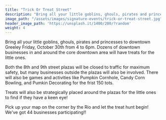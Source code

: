 ```yaml
---
title: "Trick Or Treat Street"
description: "Bring all your little goblins, ghouls, pirates and princesses to downtown Greeley Friday, October 30th from 4 to 6pm. Dozens of downtown businesses in and around the core downtown area will have treats for the little ones."
image_path: "/assets/images/signature-events/trick-or-treat-street.jpg"
header_image_path: 'https://unsplash.it/1400/200/?random'
weight: 4
---
```

Bring all your little goblins, ghouls, pirates and princesses to downtown Greeley Friday, October 30th from 4 to 6pm. Dozens of downtown businesses in and around the core downtown area will have treats for the little ones. 

Both the 8th and 9th street plazas will be closed to traffic for maximum safety, but many businesses outside the plazas will also be involved. There will also be games and activities like Pumpkin Cornhole, Candy Corn Bowling, and Pumkin Decorating for the frist 150 tots.

Treats will also be strategically placed around the plazas for the little ones to find if they have a keen eye! 

Pick up your map on the corner by the Rio and let the treat hunt begin! We've got 44 businesses participating!!